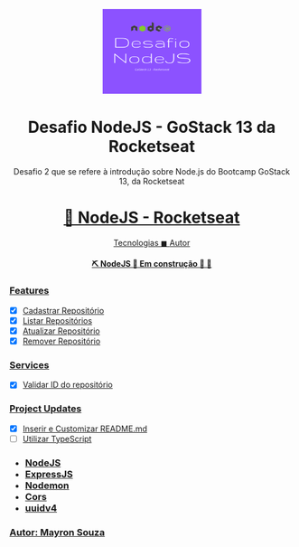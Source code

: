 <p align="center">
  <img src="./src/assets/images/desafio_nodejs.png" height="150" width="175" alt="Desafio NodeJS GoStack13" />
</p>

<h1 align="center">Desafio NodeJS - GoStack 13 da Rocketseat</h1>

<p align="center">Desafio 2 que se refere à introdução sobre Node.js do Bootcamp GoStack 13, da Rocketseat</p>

<h1 align="center">
  <a href="https://nodejs.org/en/">🚀 NodeJS - Rocketseat</a>
</h1>

<p align="center">
  <a href="#techs">Tecnologias</> ◼ 
  <a href="#author">Autor</>
</p>

<h4 align="center">
  ⛏ NodeJS 🚀 Em construção 🚧 👷
</h4>

### Features
- [x] Cadastrar Repositório
- [x] Listar Repositórios
- [x] Atualizar Repositório
- [x] Remover Repositório

### Services
- [x] Validar ID do repositório

### Project Updates
- [x] Inserir e Customizar README.md
- [ ] Utilizar TypeScript

<h3 id="techs">
  <ul>
    <li>NodeJS</li>
    <li>ExpressJS</li>
    <li>Nodemon</li>
    <li>Cors</li>
    <li>uuidv4</li>
  </ul>
<h3>

<p id="author">Autor: Mayron Souza</p>